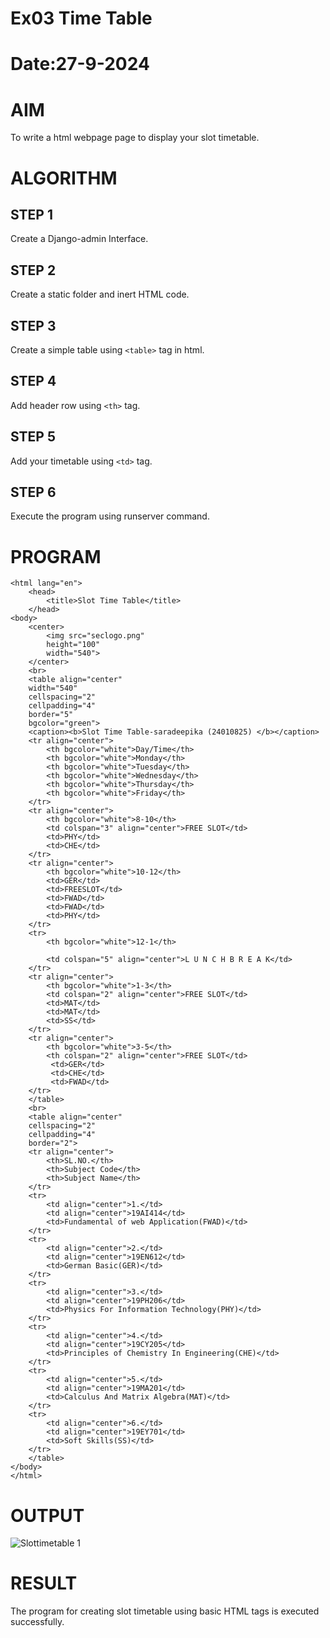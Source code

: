 # Ex03 Time Table
# Date:27-9-2024
# AIM
To write a html webpage page to display your slot timetable.

# ALGORITHM
## STEP 1
Create a Django-admin Interface.

## STEP 2
Create a static folder and inert HTML code.

## STEP 3
Create a simple table using `<table>` tag in html.

## STEP 4
Add header row using `<th>` tag.

## STEP 5
Add your timetable using `<td>` tag.

## STEP 6
Execute the program using runserver command.

# PROGRAM
```<!DOCTYPE html>
<html lang="en">
    <head>
        <title>Slot Time Table</title>
    </head>
<body>
    <center>
        <img src="seclogo.png"
        height="100"
        width="540">
    </center>
    <br>
    <table align="center"
    width="540"
    cellspacing="2"
    cellpadding="4"
    border="5"
    bgcolor="green">
    <caption><b>Slot Time Table-saradeepika (24010825) </b></caption>
    <tr align="center">
        <th bgcolor="white">Day/Time</th>
        <th bgcolor="white">Monday</th>
        <th bgcolor="white">Tuesday</th>
        <th bgcolor="white">Wednesday</th>
        <th bgcolor="white">Thursday</th>
        <th bgcolor="white">Friday</th>
    </tr>
    <tr align="center">
        <th bgcolor="white">8-10</th>
        <td colspan="3" align="center">FREE SLOT</td>
        <td>PHY</td>
        <td>CHE</td>
    </tr>
    <tr align="center">
        <th bgcolor="white">10-12</th>
        <td>GER</td>
        <td>FREESLOT</td>
        <td>FWAD</td>
        <td>FWAD</td>
        <td>PHY</td>
    </tr>
    <tr>
        <th bgcolor="white">12-1</th>

        <td colspan="5" align="center">L U N C H B R E A K</td>
    </tr>
    <tr align="center">
        <th bgcolor="white">1-3</th>
        <td colspan="2" align="center">FREE SLOT</td>
        <td>MAT</td>
        <td>MAT</td>
        <td>SS</td>
    </tr>
    <tr align="center">
        <th bgcolor="white">3-5</th>
        <th colspan="2" align="center">FREE SLOT</td>
         <td>GER</td>
         <td>CHE</td>
         <td>FWAD</td>
    </tr>
    </table>
    <br>
    <table align="center"
    cellspacing="2"
    cellpadding="4"
    border="2">
    <tr align="center">
        <th>SL.NO.</th>
        <th>Subject Code</th>
        <th>Subject Name</th>
    </tr>
    <tr>
        <td align="center">1.</td>
        <td align="center">19AI414</td>
        <td>Fundamental of web Application(FWAD)</td>
    </tr>
    <tr>
        <td align="center">2.</td>
        <td align="center">19EN612</td>
        <td>German Basic(GER)</td>
    </tr>
    <tr>
        <td align="center">3.</td>
        <td align="center">19PH206</td>
        <td>Physics For Information Technology(PHY)</td>
    </tr>
    <tr>
        <td align="center">4.</td>
        <td align="center">19CY205</td>
        <td>Principles of Chemistry In Engineering(CHE)</td>
    </tr>
    <tr>
        <td align="center">5.</td>
        <td align="center">19MA201</td>
        <td>Calculus And Matrix Algebra(MAT)</td>
    </tr>
    <tr>
        <td align="center">6.</td>
        <td align="center">19EY701</td>
        <td>Soft Skills(SS)</td>
    </tr>
    </table>
</body>
</html>
```
        
            



        


# OUTPUT
![Slottimetable 1](https://github.com/user-attachments/assets/619dd9de-6e02-4751-b089-582b9b234c73)

# RESULT
The program for creating slot timetable using basic HTML tags is executed successfully.
